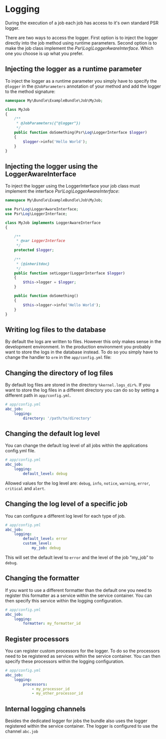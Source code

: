 Logging
=======

During the execution of a job each job has access to it's own standard PSR logger.

There are two ways to access the logger. First option is to inject the logger directly into the job method using runtime parameters. Second option is to make the job class implement the _Psr\Log\LoggerAwareInterface_. Which one you choose is up what you prefer.

## Injecting the logger as a runtime parameter

To inject the logger as a runtime parameter you simply have to specify the `@logger` in the `@JobParameters` annotation of your method and add the logger to the method signature:

```php
namespace My\Bundle\ExampleBundle\Job\MyJob;

class MyJob
{
    /**
     * @JobParameters({"@logger"})
     */
    public function doSomething(Psr\Log\LoggerInterface $logger)
    {
        $logger->info('Hello World');
    }
}
```

## Injecting the logger using the LoggerAwareInterface

To inject the logger using the LoggerInterface your job class must implement the interface _Psr\Log\LoggerAwareInterface_:

```php
namespace My\Bundle\ExampleBundle\Job\MyJob;

use Psr\Log\LoggerAwareInterface;
use Psr\Log\LoggerInterface;

class MyJob implements LoggerAwareInterface
{

    /**
     * @var LoggerInterface
     */
    protected $logger;
    
    /**
     * {@inheritdoc}
     */
    public function setLogger(LoggerInterface $logger)
    {
        $this->logger = $logger;
    }

    public function doSomething()
    {
        $this->logger->info('Hello World');
    }
}
```

## Writing log files to the database

By default the logs are written to files. However this only makes sense in the development environment. In the production environment you probably want to store the logs in the database instead. To do so you simply have to change the handler to `orm` in the `app/config.yml` file:

## Changing the directory of log files

By default log files are stored in the directory `%kernel.logs_dir%`. If you want to store the log files in a different directory you can do so by setting a different path in `app/config.yml`.

```yaml
# app/config.yml
abc_job:
    logging:
        directory: '/path/to/directory'
```

## Changing the default log level

You can change the default log level of all jobs within the applications config.yml file.

```yaml
# app/config.yml
abc_job:
    logging:
        default_level: debug
```

Allowed values for the log level are: `debug`, `info`, `notice`, `warning`, `error`, `critical` and `alert`.

## Changing the log level of a specific job

You can configure a different log level for each type of job.

```yaml
# app/config.yml
abc_job:
    logging:
        default_level: error
        custom_level:
            my_job: debug
```

This will set the default level to `error` and the level of the job "my_job" to `debug`.

## Changing the formatter

If you want to use a different formatter than the default one you need to register this formatter as a service within the service container. You can then specify this service within the logging configuration.

```yaml
# app/config.yml
abc_job:
    logging:
        formatter: my_formatter_id
```

## Register processors

You can register custom processors for the logger. To do so the processors need to be registered as services within the service container. You can then specify these processors within the logging configuration.

```yaml
# app/config.yml
abc_job:
    logging:
        processors:
            - my_processor_id
            - my_other_processor_id
```

## Internal logging channels

Besides the dedicated logger for jobs the bundle also uses the logger registered within the service container. The logger is configured to use the channel `abc.job`